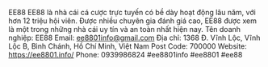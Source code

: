 EE88
EE88 là nhà cái cá cược trực tuyến có bề dày hoạt động lâu năm, với hơn 12 triệu hội viên. Được nhiều chuyên gia đánh giá cao, EE88 được xem là một trong những nhà cái uy tín và an toàn nhất hiện nay.
Tên doanh nghiệp: EE88
Email: ee8801info@gmail.com
Địa chỉ: 1368 Đ. Vĩnh Lộc, Vĩnh Lộc B, Bình Chánh, Hồ Chí Minh, Việt Nam
Post Code: 700000
Website: https://ee8801.info/
Phone: 0939986824
#ee8801info #ee8801 #ee88






